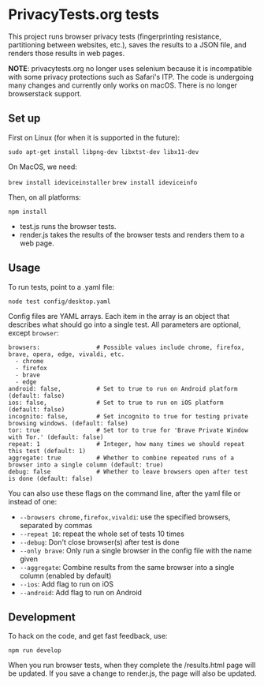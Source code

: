 # PrivacyTests.org tests
This project runs browser privacy tests (fingerprinting resistance, partitioning between websites, etc.), saves the results to a JSON file, and renders those results in web pages.

**NOTE**: privacytests.org no longer uses selenium because it is incompatible with some privacy protections such as Safari's ITP. The code is undergoing many changes and currently only works on macOS. There is no longer
browserstack support.

## Set up

First on Linux (for when it is supported in the future):

`sudo apt-get install libpng-dev libxtst-dev libx11-dev`

On MacOS, we need:

`brew install ideviceinstaller`
`brew install ideviceinfo`

Then, on all platforms:

`npm install`

* test.js runs the browser tests.
* render.js takes the results of the browser tests and renders them to a web page.

## Usage

To run tests, point to a .yaml file:

`node test config/desktop.yaml`

Config files are YAML arrays. Each item in the array is an object
that describes what should go into a single test. All parameters
are optional, except `browser`:

```
browsers:                # Possible values include chrome, firefox, brave, opera, edge, vivaldi, etc.
  - chrome
  - firefox
  - brave
  - edge
android: false,          # Set to true to run on Android platform (default: false)
ios: false,              # Set to true to run on iOS platform (default: false)
incognito: false,        # Set incognito to true for testing private browsing windows. (default: false)
tor: true                # Set tor to true for 'Brave Private Window with Tor.' (default: false)
repeat: 1                # Integer, how many times we should repeat this test (default: 1)
aggregate: true          # Whether to combine repeated runs of a browser into a single column (default: true)
debug: false             # Whether to leave browsers open after test is done (default: false)
```

You can also use these flags on the command line, after the yaml file or instead of one:

* `--browsers chrome,firefox,vivaldi`: use the specified browsers, separated by commas
* `--repeat 10`: repeat the whole set of tests 10 times
* `--debug`: Don't close browser(s) after test is done
* `--only brave`: Only run a single browser in the config file with the name given
* `--aggregate`: Combine results from the same browser into a single column (enabled by default)
* `--ios`: Add flag to run on iOS
* `--android`: Add flag to run on Android

## Development

To hack on the code, and get fast feedback, use:

`npm run develop`

When you run browser tests, when they complete the /results.html page will be updated. If you save a change to render.js, the page will also be updated.

